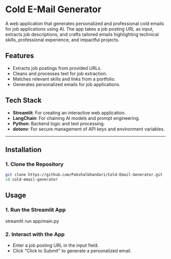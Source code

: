 # Cold E-Mail Generator

A web application that generates personalized and professional cold emails for job applications using AI. The app takes a job posting URL as input, extracts job descriptions, and crafts tailored emails highlighting technical skills, professional experience, and impactful projects.

## Features
- Extracts job postings from provided URLs.
- Cleans and processes text for job extraction.
- Matches relevant skills and links from a portfolio.
- Generates personalized emails for job applications.

## Tech Stack
- **Streamlit**: For creating an interactive web application.
- **LangChain**: For chaining AI models and prompt engineering.
- **Python**: Backend logic and text processing.
- **dotenv**: For secure management of API keys and environment variables.

---

## Installation

### 1. Clone the Repository
```bash
git clone https://github.com/Pakshalbhandari/Cold-Email-Generator.git
cd cold-email-generator
```


## Usage
### 1. Run the Streamlit App
streamlit run app/main.py

### 2. Interact with the App
- Enter a job posting URL in the input field.
- Click "Click to Submit" to generate a personalized email.

